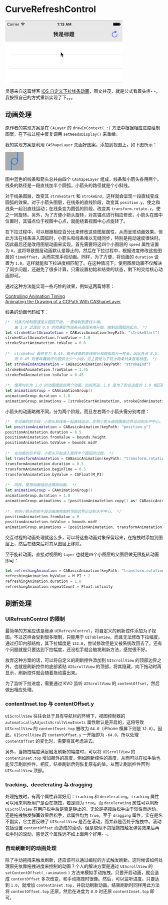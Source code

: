# CurveRefreshControl

![](Screenshot/Final.gif)

灵感来自这篇博客 [iOS 自定义下拉线条动画](http://kittenyang.com/curvelineanimation/)，图文并茂，就是公式看着头疼- -，我按照自己的方式重新实现了下。。。

## 动画处理

原作者的实现方案是在 `CALayer` 的 `drawInContext(_:)` 方法中根据相应进度绘制图案，在下拉过程中反复调用 `setNeedsDisplay()` 来重绘。

我的实现方案是利用 `CAShapeLayer` 先画好图案，添加到视图上，如下图所示：

![](Screenshot/Line&Arrow.png)

图中蓝色的线条和箭头总共由四个 `CAShapeLayer` 组成，线条和小箭头各用两个。线条的路径是一段直线加半个圆弧，小箭头的路径就是个小斜线。

对于线条图层，改变其 `strokeStart` 和 `strokeEnd`，这样就会呈现一段直线变成圆弧的效果。对于小箭头图层，在线条的直线阶段，改变其 `position.y`，使之和线条一起沿直线运动；在线条变为圆弧的阶段，改变其 `transform.rotate.z`，使之一同旋转。另外，为了方便小箭头旋转，对其锚点进行相应修改，小箭头在图中位置时，其锚点位于视图中心点，就能绕着视图中心点旋转了。

在下拉过程中，可以根据相应百分比来修改这些图层属性，从而呈现动画效果。但此方法在线条进入圆弧时，小箭头和线条难以无缝同步，特别是拖动速度很快时。因此最后还是改用图层动画来实现，首先需要将这四个小图层的 `speed` 属性设置为 `0`，这将导致图层动画默认是静止的，然后在下拉过程中，根据进度修改这些图层的 `timeOffset`，从而实现手动动画。同样，为了方便，将动画的 `duration` 设置为 `1.0`，这样就能和下拉进度相匹配了。在这种情况下，使用图层动画不仅解决了同步问题，还避免了很多计算，只需设置初始和结束的状态，剩下的交给核心动画即可。

通过这种方法能实现一些巧妙的效果，例如这两篇博客：

[Controlling Animation Timing](http://ronnqvi.st/controlling-animation-timing/)  
[Animating the Drawing of a CGPath With CAShapeLayer](http://oleb.net/blog/2010/12/animating-drawing-of-cgpath-with-cashapelayer/)  

线条的动画代码如下：

```swift
/*  线条的绘制路径是从圆弧开始，一直绘制到直线末端。
    由 1.0 过渡到 0.0 的效果即为线条从直线末端开始，绘制到圆弧的起点。 */
let strokeStartAnimatetion = CABasicAnimation(keyPath: "strokeStart")
strokeStartAnimatetion.fromValue = 1.0
strokeStartAnimatetion.toValue = 0.0

/*  strokeEnd 最终变为 0.45，由于线条的直线部分和圆弧部分一样长，因此各占 0.5，
    而 0.45 则意味着最终的圆弧会少一小段，这主要是为了防止两条线条首尾相连。 */
let strokeEndAnimatetion = CABasicAnimation(keyPath: "strokeEnd")
strokeEndAnimatetion.fromValue = 1.45
strokeEndAnimatetion.toValue = 0.45

/*  使用时长为 1.0 的动画组结合两个动画，如前所述，1.0 是为了和总进度的 1.0 相匹配。 */
let animationGroup = CAAnimationGroup()
animationGroup.duration = 1.0
animationGroup.animations = [strokeStartAnimatetion, strokeEndAnimatetion]
```

小箭头的动画略微不同，分为两个阶段，而且左右两个小箭头需分别考虑：

```swift
/*  在动画的前半段，小箭头和线条一起直线运动，左侧小箭头由视图底边界运动到水平中心。 */
let positionAnimatetion = CABasicAnimation(keyPath: "position.y")
positionAnimatetion.duration = 0.5
positionAnimatetion.fromValue = bounds.height
positionAnimatetion.toValue = bounds.midY

/*  在动画的后半段，小箭头开始进入旋转半个圆弧的过程。 */
let transformAnimatetion = CABasicAnimation(keyPath: "transform.rotation.z")
transformAnimatetion.duration = 0.5
transformAnimatetion.beginTime = 0.5
transformAnimatetion.byValue = CGFloat(M_PI)

/*  同样，使用动画组结合两段动画。 */
let animationGroup = CAAnimationGroup()
animationGroup.duration = 1.0
animationGroup.animations = [positionAnimatetion.copy() as! CABasicAnimation, transformAnimatetion]

/*  右侧小箭头的前半段动画由视图的顶部边界运动到水平中心。 */
positionAnimatetion.fromValue = 0
positionAnimatetion.toValue = bounds.midY
animationGroup.animations = [positionAnimatetion, transformAnimatetion]
```

交互过程的动画处理就这么多，可以将这些动画对象保留起来，在拖拽时添加到图层上，然后在结束后将其从图层上移除。

至于旋转动画，直接对视图的 `layer` 也就是四个小图层的父图层做无限旋转动画即可：

```swift
let refreshingAnimation = CABasicAnimation(keyPath: "transform.rotation.z")
refreshingAnimation.byValue = M_PI * 2
refreshingAnimation.duration = 1.0
refreshingAnimation.repeatCount = Float.infinity
```

## 刷新处理

### UIRefreshControl 的限制

最简单的方案应该是继承 `UIRefreshControl`，将自定义的刷新控件添加为子视图。不过这样会受到很多限制，只能用于 `UITableView`，而且无法修改下拉幅度。通过打印内部结构，其下拉幅度是 `132.0`，尝试修改但是又被系统改回去了。还有个问题就是只要达到下拉幅度，还没松手就会触发刷新方法，感觉很不好。

放弃这种方案的话，可以将自定义的刷新控件添加到 `UIScrollView` 的顶部边界之外，也就是刷新控件的底部紧贴 `UIScrollView` 的顶部，将其隐藏，向下拖动时再显示，刷新控件就会随着拖动露出来。

为了监听下拉进度，需要通过 KVO 监听 `UIScrollView` 的 `contentOffset`，然后做出相应处理。

### contentInset.top 与 contentOffset.y

`UIScrollView` 往往会处于具有导航栏的环境下，视图控制器的 `automaticallyAdjustsScrollViewInsets` 属性默认是开启的，这将导致 `UIScrollView` 的 `contentInset.top` 被改为 `64.0`（iPhone 横屏下则是 `32.0`）。因此，`UIScrollView` 的 `contentOffset.y` 一开始即为 `-64.0`，所以处理 `contentOffset` 的变化时，需要将其考虑进去。

另外，当拖拽幅度满足触发刷新的幅度时，可以将 `UIScrollView` 的 `contentInset.top` 增加额外的高度，例如刷新控件的高度，从而可以在松手后也能显示刷新控件。相反，结束刷新后则恢复原有的值，从而让刷新控件回到 `UIScrollView` 顶部。

### tracking、decelerating 与 dragging

处理拖拽时，有两个属性非常好用：`tracking` 和 `decelerating`。`tracking` 属性可以用来判断用户是否在拖拽，若是则为 `true`。而 `decelerating` 属性可以判断 `UIScrollView` 在用户松手后是否是静止的，无论是拖拽后松手由于惯性而运动，还是拖拽触发弹簧效果后松手，此属性均为 `true`。至于 `dragging` 属性，实在是名不副实，它主要反映了 `UIScrollView` 是否在滚动，而并非是否处于拖拽中。滚动包括设置 `contentOffset` 而造成的滚动，但是貌似不包括拖拽触发弹簧效果后再松手时的滚动，感觉这个属性远不如上面两个好用- -。

### 自动刷新时的动画处理

除了手动拖拽来触发刷新，还应该可以通过编程的方式触发刷新。这时候该如何处理原先依靠拖拽进度来控制的动画？个人的解决方案是通过 `UIScrollView` 的 `setContentOffset(_:animated:)` 方法来模拟手动拖拽，只要开启动画，就会造成 `contentOffset` 多次改变，和手动拖拽时很像。然后，可以监听进度，只要达到 `1.0`，就增加 `contentInset.top`，并启动刷新动画。结束刷新时同样用此方法将 `contentOffset.top` 还原，然后在进度为 `0.0` 时还原 `contentInset.top` 即可。

